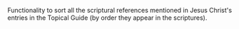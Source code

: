 Functionality to sort all the scriptural references mentioned in Jesus Christ's entries in the Topical Guide (by order they appear in the scriptures).
